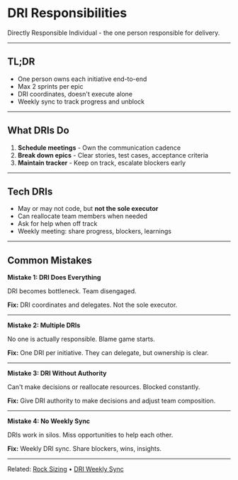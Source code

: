 # DRI Responsibilities

Directly Responsible Individual - the one person responsible for delivery.

---

## TL;DR

- One person owns each initiative end-to-end
- Max 2 sprints per epic
- DRI coordinates, doesn't execute alone
- Weekly sync to track progress and unblock

---

## What DRIs Do

1. **Schedule meetings** - Own the communication cadence
2. **Break down epics** - Clear stories, test cases, acceptance criteria
3. **Maintain tracker** - Keep on track, escalate blockers early

---

## Tech DRIs

- May or may not code, but **not the sole executor**
- Can reallocate team members when needed
- Ask for help when off track
- Weekly meeting: share progress, blockers, learnings

---

## Common Mistakes

**Mistake 1: DRI Does Everything**

DRI becomes bottleneck. Team disengaged.

**Fix:** DRI coordinates and delegates. Not the sole executor.

---

**Mistake 2: Multiple DRIs**

No one is actually responsible. Blame game starts.

**Fix:** One DRI per initiative. They can delegate, but ownership is clear.

---

**Mistake 3: DRI Without Authority**

Can't make decisions or reallocate resources. Blocked constantly.

**Fix:** Give DRI authority to make decisions and adjust team composition.

---

**Mistake 4: No Weekly Sync**

DRIs work in silos. Miss opportunities to help each other.

**Fix:** Weekly DRI sync. Share blockers, wins, insights.

---

Related: [Rock Sizing](/quarterly-planning/rock-sizing) • [DRI Weekly Sync](/quarterly-planning/dri-weekly-sync)
